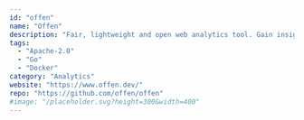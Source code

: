 ```yaml
---
id: "offen"
name: "Offen"
description: "Fair, lightweight and open web analytics tool. Gain insights while your users have full access to their data."
tags:
  - "Apache-2.0"
  - "Go"
  - "Docker"
category: "Analytics"
website: "https://www.offen.dev/"
repo: "https://github.com/offen/offen"
#image: "/placeholder.svg?height=300&width=400"
---
```


